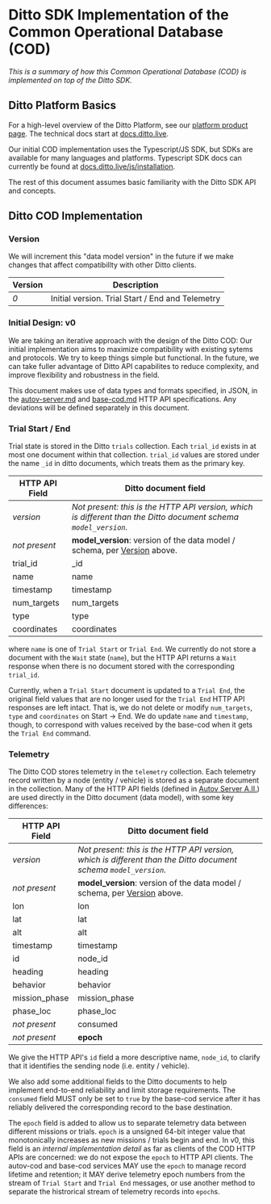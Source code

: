 
# Ditto SDK Implementation of the Common Operational Database (COD)

_This is a summary of how this Common Operational Database (COD) is implemented on top of the Ditto SDK._

## Ditto Platform Basics

For a high-level overview of the Ditto Platform, see our [platform product
page](https://ditto.live/platform). The technical docs start at
[docs.ditto.live](https://docs.ditto.live).

Our initial COD implementation uses the Typescript/JS SDK, but SDKs are available
for many languages and platforms. Typescript SDK docs can currently be found at
[docs.ditto.live/js/installation](https://docs.ditto.live/js/installation).

The rest of this document assumes basic familiarity with the Ditto SDK API and
concepts.

## Ditto COD Implementation

### Version
We will increment this "data model version" in the future if we make changes
that affect compatibillty with other Ditto clients.

| Version         | Description           |
|-----------------|-----------------------|
| *0*             | Initial version. Trial Start / End and Telemetry |


### Initial Design: v0
We are taking an iterative approach with the design of the Ditto COD: Our
initial implementation aims to maximize compatibility with existing sytems and
protocols. We try to keep things simple but functional. In the future, we can
take fuller advantage of Ditto API capabilites
to reduce complexity, and improve flexibility and robustness in the field.

This document makes use of data types and formats specified, in JSON,
in the [autov-server.md](./autov-server.md) and [base-cod.md](./base-cod.md)
HTTP API specifications. Any deviations will be defined separately in this
document.

### Trial Start / End

Trial state is stored in the Ditto `trials` collection. Each `trial_id` exists
in at most one document within that collection. `trial_id` values are stored
under the name `_id` in ditto documents, which treats them as the primary key.


| HTTP API Field  | Ditto document field |
|-----------------|----------------------|
| *version*  | _Not present: this is the HTTP API version, which is different than the Ditto document schema `model_version`._ |
| _not present_     | **model\_version**: version of the data model / schema, per [Version](#version) above.|
| trial\_id       | _id |
| name            | name |
| timestamp       | timestamp |
| num\_targets     | num\_targets |
| type     | type |
| coordinates     | coordinates |

where `name` is one of `Trial Start` or `Trial End`. We currently do not store
a document with the `Wait` state (`name`), but the HTTP API returns a `Wait`
response when there is no document stored with the corresponding `trial_id`.

Currently, when a `Trial Start` document is updated to a `Trial End`, the
original field values that are no longer used for the `Trial End` HTTP API
responses are left intact. That is, we do not delete or modify `num_targets`,
`type` and `coordinates` on Start -> End. We do update `name` and `timestamp`,
though, to correspond with values received by the base-cod when it gets the
`Trial End` command.

### Telemetry

The Ditto COD stores telemetry in the `telemetry` collection. Each telemetry
record written by a node (entity / vehicle) is stored as a separate document in
the collection. Many of the HTTP API fields (defined in [Autov Server
A.II.](./autov-server.md#aii-telemetry-reporting)) are used directly in the
Ditto document (data model), with some key differences:

| HTTP API Field  | Ditto document field |
|-----------------|----------------------|
| *version*  | _Not present: this is the HTTP API version, which is different than the Ditto document schema `model_version`._ |
| _not present_   | **model\_version**: version of the data model / schema, per [Version](#version) above.
| lon             | lon |
| lat             | lat |
| alt             | alt |
| timestamp       | timestamp |
| id              | node\_id |
| heading         | heading |
| behavior        | behavior |
| mission\_phase  | mission\_phase |
| phase\_loc  | phase\_loc |
| _not present_   | consumed |
| _not present_   | **epoch** |

We give the HTTP API's `id` field a more descriptive name, `node_id`, to
clarify that it identifies the sending node (i.e. entity / vehicle).

We also add some additional fields to the Ditto documents to help implement
end-to-end reliability and limit storage requirements. The `consumed` field
MUST only be set to `true` by the base-cod service after it has reliably
delivered the corresponding record to the base destination.

The `epoch` field is added to allow us to separate telemetry data between
different missions or trials. `epoch` is a unsigned 64-bit integer value that
monotonically increases as new missions / trials begin and end. In v0, this
field is an _internal implementation detail_ as far as clients of
the COD HTTP APIs are concerned: we do not expose the `epoch` to HTTP API
clients. The autov-cod and base-cod services MAY use the `epoch` to manage
record lifetime and retention; it MAY derive telemetry epoch numbers from the
stream of `Trial Start` and `Trial End` messages, or use another method to
separate the histrorical stream of telemetry records into `epoch`s.
